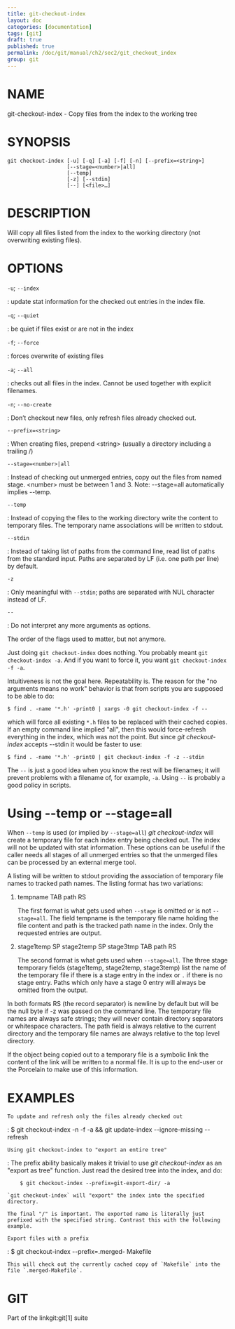 ```yaml
---
title: git-checkout-index
layout: doc
categories: [documentation]
tags: [git]
draft: true
published: true
permalink: /doc/git/manual/ch2/sec2/git_checkout_index
group: git
---
```


NAME
====

git-checkout-index - Copy files from the index to the working tree

SYNOPSIS
========

    git checkout-index [-u] [-q] [-a] [-f] [-n] [--prefix=<string>]
                       [--stage=<number>|all]
                       [--temp]
                       [-z] [--stdin]
                       [--] [<file>…]

DESCRIPTION
===========

Will copy all files listed from the index to the working directory (not overwriting existing files).

OPTIONS
=======

`-u`; `--index`

:   update stat information for the checked out entries in the index file.

`-q`; `--quiet`

:   be quiet if files exist or are not in the index

`-f`; `--force`

:   forces overwrite of existing files

`-a`; `--all`

:   checks out all files in the index. Cannot be used together with explicit filenames.

`-n`; `--no-create`

:   Don’t checkout new files, only refresh files already checked out.

`--prefix=<string>`

:   When creating files, prepend &lt;string&gt; (usually a directory including a trailing /)

`--stage=<number>|all`

:   Instead of checking out unmerged entries, copy out the files from named stage. &lt;number&gt; must be between 1 and 3. Note: --stage=all automatically implies --temp.

`--temp`

:   Instead of copying the files to the working directory write the content to temporary files. The temporary name associations will be written to stdout.

`--stdin`

:   Instead of taking list of paths from the command line, read list of paths from the standard input. Paths are separated by LF (i.e. one path per line) by default.

`-z`

:   Only meaningful with `--stdin`; paths are separated with NUL character instead of LF.

`--`

:   Do not interpret any more arguments as options.

The order of the flags used to matter, but not anymore.

Just doing `git checkout-index` does nothing. You probably meant `git checkout-index -a`. And if you want to force it, you want `git checkout-index -f -a`.

Intuitiveness is not the goal here. Repeatability is. The reason for the "no arguments means no work" behavior is that from scripts you are supposed to be able to do:

    $ find . -name '*.h' -print0 | xargs -0 git checkout-index -f --

which will force all existing `*.h` files to be replaced with their cached copies. If an empty command line implied "all", then this would force-refresh everything in the index, which was not the point. But since *git checkout-index* accepts --stdin it would be faster to use:

    $ find . -name '*.h' -print0 | git checkout-index -f -z --stdin

The `--` is just a good idea when you know the rest will be filenames; it will prevent problems with a filename of, for example, `-a`. Using `--` is probably a good policy in scripts.

Using --temp or --stage=all
===========================

When `--temp` is used (or implied by `--stage=all`) *git checkout-index* will create a temporary file for each index entry being checked out. The index will not be updated with stat information. These options can be useful if the caller needs all stages of all unmerged entries so that the unmerged files can be processed by an external merge tool.

A listing will be written to stdout providing the association of temporary file names to tracked path names. The listing format has two variations:

1.  tempname TAB path RS

    The first format is what gets used when `--stage` is omitted or is not `--stage=all`. The field tempname is the temporary file name holding the file content and path is the tracked path name in the index. Only the requested entries are output.

2.  stage1temp SP stage2temp SP stage3tmp TAB path RS

    The second format is what gets used when `--stage=all`. The three stage temporary fields (stage1temp, stage2temp, stage3temp) list the name of the temporary file if there is a stage entry in the index or `.` if there is no stage entry. Paths which only have a stage 0 entry will always be omitted from the output.

In both formats RS (the record separator) is newline by default but will be the null byte if -z was passed on the command line. The temporary file names are always safe strings; they will never contain directory separators or whitespace characters. The path field is always relative to the current directory and the temporary file names are always relative to the top level directory.

If the object being copied out to a temporary file is a symbolic link the content of the link will be written to a normal file. It is up to the end-user or the Porcelain to make use of this information.

EXAMPLES
========

`To update and refresh only the files already checked out`

:   $ git checkout-index -n -f -a && git update-index --ignore-missing --refresh

`Using git checkout-index to "export an entire tree"`

:   The prefix ability basically makes it trivial to use *git checkout-index* as an "export as tree" function. Just read the desired tree into the index, and do:

        $ git checkout-index --prefix=git-export-dir/ -a

    `git checkout-index` will "export" the index into the specified directory.

    The final "/" is important. The exported name is literally just prefixed with the specified string. Contrast this with the following example.

`Export files with a prefix`

:   $ git checkout-index --prefix=.merged- Makefile

    This will check out the currently cached copy of `Makefile` into the file `.merged-Makefile`.

GIT
===

Part of the linkgit:git\[1\] suite
